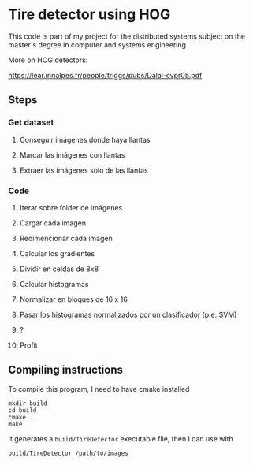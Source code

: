# Tire detector using HOG

This code is part of my project for the distributed systems subject on the master's degree in computer and systems engineering

More on HOG detectors:

https://lear.inrialpes.fr/people/triggs/pubs/Dalal-cvpr05.pdf

## Steps

### Get dataset

1. Conseguir imágenes donde haya llantas

2. Marcar las imágenes con llantas

3. Extraer las imágenes solo de las llantas

### Code

1. Iterar sobre folder de imágenes

2. Cargar cada imagen

3. Redimencionar cada imagen

4. Calcular los gradientes

5. Dividir en celdas de 8x8

6. Calcular histogramas

7. Normalizar en bloques de 16 x 16

8. Pasar los histogramas normalizados por un clasificador (p.e. SVM)

9. ?

10. Profit

## Compiling instructions

To compile this program, I need to have cmake installed

    mkdir build
    cd build
    cmake ..
    make

It generates a `build/TireDetector` executable file, then I can use with

    build/TireDetector /path/to/images

